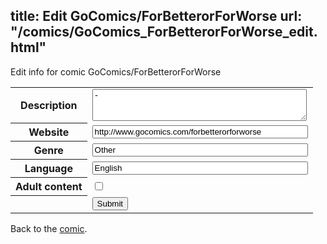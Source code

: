 title: Edit GoComics/ForBetterorForWorse
url: "/comics/GoComics_ForBetterorForWorse_edit.html"
---
Edit info for comic GoComics/ForBetterorForWorse

<form name="comic" action="http://gaepostmail.appspot.com/comic/" method="post">
<table class="comicinfo">
<tr>
<th>Description</th><td><textarea name="description" cols="40" rows="3">-</textarea></td>
</tr>
<tr>
<th>Website</th><td><input type="text" name="url" value="http://www.gocomics.com/forbetterorforworse" size="40"/></td>
</tr>
<tr>
<th>Genre</th><td><input type="text" name="genre" value="Other" size="40"/></td>
</tr>
<tr>
<th>Language</th><td><input type="text" name="language" value="English" size="40"/></td>
</tr>
<tr>
<th>Adult content</th><td><input type="checkbox" name="adult" value="adult" /></td>
</tr>
<tr>
<th></th><td>
<input type="hidden" name="comic" value="GoComics_ForBetterorForWorse" />
<input type="submit" name="submit" value="Submit" />
</td>
</tr>
</table>
</form>

Back to the [comic](GoComics_ForBetterorForWorse.html).
